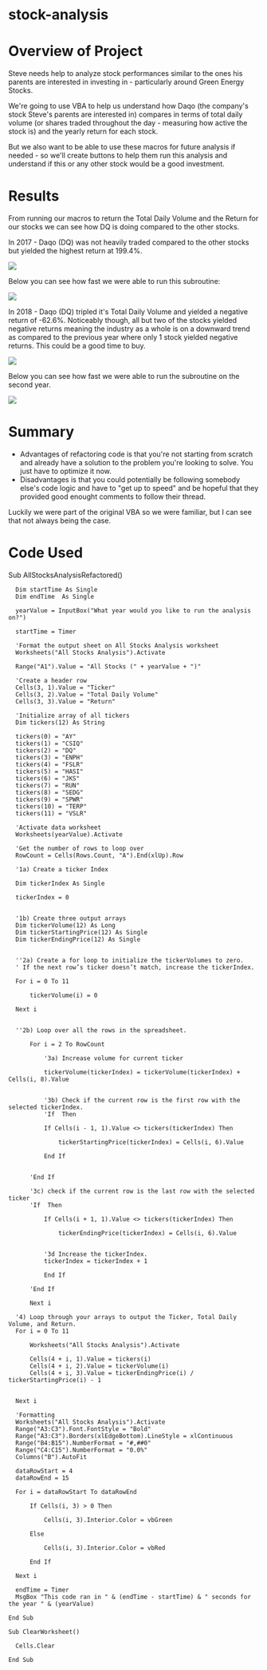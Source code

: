 # stock-analysis

# Overview of Project

Steve needs help to analyze stock performances similar to the ones his parents are interested in investing in - particularly around Green Energy Stocks.  

We're going to use VBA to help us understand how Daqo (the company's stock Steve's parents are interested in) compares in terms of total daily volume (or shares traded throughout the day - measuring how active the stock is) and the yearly return for each stock. 

But we also want to be able to use these macros for future analysis if needed - so we'll create buttons to help them run this analysis and understand if this or any other stock would be a good investment.  


# Results

From running our macros to return the Total Daily Volume and the Return for our stocks we can see how DQ is doing compared to the other stocks. 

In 2017 - Daqo (DQ) was not heavily traded compared to the other stocks but yielded the highest return at 199.4%. 

![](/Stock_Performance_2017.png)

Below you can see how fast we were able to run this subroutine:

![](/VBA_Challenge_2017.png)

In 2018 - Daqo (DQ) tripled it's Total Daily Volume and yielded a negative return of -62.6%. Noticeably though, all but two of the stocks yielded negative returns meaning the industry as a whole is on a downward trend as compared to the previous year where only 1 stock yielded negative returns. This could be a good time to buy. 

![](/Stock_Performance_2018.png)

Below you can see how fast we were able to run the subroutine on the second year. 

![](/VBA_Challenge_2018.png)


# Summary
* Advantages of refactoring code is that you're not starting from scratch and already have a solution to the problem you're looking to solve. You just have to optimize it now. 
* Disadvantages is that you could potentially be following somebody else's code logic and have to "get up to speed" and be hopeful that they provided good enought comments to follow their thread. 

Luckily we were part of the original VBA so we were familiar, but I can see that not always being the case. 

# Code Used

  Sub AllStocksAnalysisRefactored()
    
      Dim startTime As Single
      Dim endTime  As Single

      yearValue = InputBox("What year would you like to run the analysis on?")

      startTime = Timer
    
      'Format the output sheet on All Stocks Analysis worksheet
      Worksheets("All Stocks Analysis").Activate
    
      Range("A1").Value = "All Stocks (" + yearValue + ")"
    
      'Create a header row
      Cells(3, 1).Value = "Ticker"
      Cells(3, 2).Value = "Total Daily Volume"
      Cells(3, 3).Value = "Return"

      'Initialize array of all tickers
      Dim tickers(12) As String
    
      tickers(0) = "AY"
      tickers(1) = "CSIQ"
      tickers(2) = "DQ"
      tickers(3) = "ENPH"
      tickers(4) = "FSLR"
      tickers(5) = "HASI"
      tickers(6) = "JKS"
      tickers(7) = "RUN"
      tickers(8) = "SEDG"
      tickers(9) = "SPWR"
      tickers(10) = "TERP"
      tickers(11) = "VSLR"
    
      'Activate data worksheet
      Worksheets(yearValue).Activate
    
      'Get the number of rows to loop over
      RowCount = Cells(Rows.Count, "A").End(xlUp).Row
    
      '1a) Create a ticker Index
    
      Dim tickerIndex As Single
    
      tickerIndex = 0


      '1b) Create three output arrays
      Dim tickerVolume(12) As Long
      Dim tickerStartingPrice(12) As Single
      Dim tickerEndingPrice(12) As Single
    
    
      ''2a) Create a for loop to initialize the tickerVolumes to zero.
      ' If the next row’s ticker doesn’t match, increase the tickerIndex.
    
      For i = 0 To 11
        
          tickerVolume(i) = 0
        
      Next i
    

      ''2b) Loop over all the rows in the spreadsheet.
    
          For i = 2 To RowCount
    
              '3a) Increase volume for current ticker
        
              tickerVolume(tickerIndex) = tickerVolume(tickerIndex) + Cells(i, 8).Value
            
        
              '3b) Check if the current row is the first row with the selected tickerIndex.
              'If  Then
         
              If Cells(i - 1, 1).Value <> tickers(tickerIndex) Then
         
                  tickerStartingPrice(tickerIndex) = Cells(i, 6).Value

              End If
        
            
          'End If
        
          '3c) check if the current row is the last row with the selected ticker
          'If  Then
        
              If Cells(i + 1, 1).Value <> tickers(tickerIndex) Then
         
                  tickerEndingPrice(tickerIndex) = Cells(i, 6).Value
            

              '3d Increase the tickerIndex.
              tickerIndex = tickerIndex + 1

              End If
            
          'End If
    
          Next i
    
      '4) Loop through your arrays to output the Ticker, Total Daily Volume, and Return.
      For i = 0 To 11
        
          Worksheets("All Stocks Analysis").Activate

          Cells(4 + i, 1).Value = tickers(i)
          Cells(4 + i, 2).Value = tickerVolume(i)
          Cells(4 + i, 3).Value = tickerEndingPrice(i) / tickerStartingPrice(i) - 1
        
        
      Next i
    
      'Formatting
      Worksheets("All Stocks Analysis").Activate
      Range("A3:C3").Font.FontStyle = "Bold"
      Range("A3:C3").Borders(xlEdgeBottom).LineStyle = xlContinuous
      Range("B4:B15").NumberFormat = "#,##0"
      Range("C4:C15").NumberFormat = "0.0%"
      Columns("B").AutoFit

      dataRowStart = 4
      dataRowEnd = 15

      For i = dataRowStart To dataRowEnd
        
          If Cells(i, 3) > 0 Then
            
              Cells(i, 3).Interior.Color = vbGreen
            
          Else
        
              Cells(i, 3).Interior.Color = vbRed
            
          End If
        
      Next i
 
      endTime = Timer
      MsgBox "This code ran in " & (endTime - startTime) & " seconds for the year " & (yearValue)
    
    End Sub
    
    Sub ClearWorksheet()

      Cells.Clear
    
    End Sub


